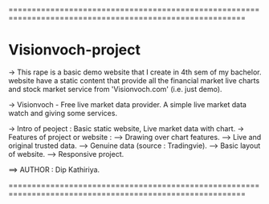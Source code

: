 
=========================================================================================================

# Visionvoch-project

-> This rape is a basic demo website that I create in 4th sem of my bachelor. website have a static content that 
provide all the financial market live charts and stock market service from 'Visionvoch.com' (i.e. just demo). 

-> Visionvoch - Free live market data provider. A simple live market data watch and giving some services.

-> Intro of peoject : Basic static website, Live market data with chart.
-> Features of project or website :
    --> Drawing over chart features.
    --> Live and original trusted data.
    --> Genuine data (source : Tradingvie).
    --> Basic layout of website.
    --> Responsive project.

==> AUTHOR : Dip Kathiriya.

=========================================================================================================
